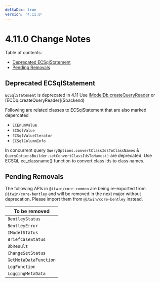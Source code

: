 ```yaml
---
deltaDoc: true
version: '4.11.0'
---
```


# 4.11.0 Change Notes

Table of contents:

- [Deprecated ECSqlStatement](#deprecated-ecsqlstatement)
- [Pending Removals](#pending-removals)

## Deprecated ECSqlStatement

`ECSqlStatement` is deprecated in 4.11 Use [IModelDb.createQueryReader]($backend) or [ECDb.createQueryReader]($backend)

Following are related classes to ECSqlStatement that are also marked depercated
  * `ECEnumValue`
  * `ECSqlValue`
  * `ECSqlValueIterator`
  * `ECSqlColumnInfo`

In concurrent query `QueryOptions.convertClassIdsToClassNames` & `QueryOptionsBuilder.setConvertClassIdsToNames()` are deprecated. Use ECSQL ec_classname() function to convert class ids to class names.

## Pending Removals

The following APIs in `@itwin/core-common` are being re-exported from `@itwin/core-bentley` and will be removed in the next major without deprecation. Please import them from `@itwin/core-bentley` instead.

| To be removed         |
| --------------------- |
| `BentleyStatus`       |
| `BentleyError`        |
| `IModelStatus`        |
| `BriefcaseStatus`     |
| `DbResult`            |
| `ChangeSetStatus`     |
| `GetMetaDataFunction` |
| `LogFunction`         |
| `LoggingMetaData`     |

